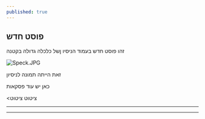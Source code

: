 ```yaml
---
published: true
---
```

## פוסט חדש

זהו פוסט חדש בעמוד הניסיו ןשל כלכלה גדולה בקטנה

![Speck.JPG]("{{site.baseurl}}/images/savings-pig.JPG")

זאת הייתה תמונה לניסיון

כאן יש עוד פסקאות

<ציטוט ציטוט

---
***
